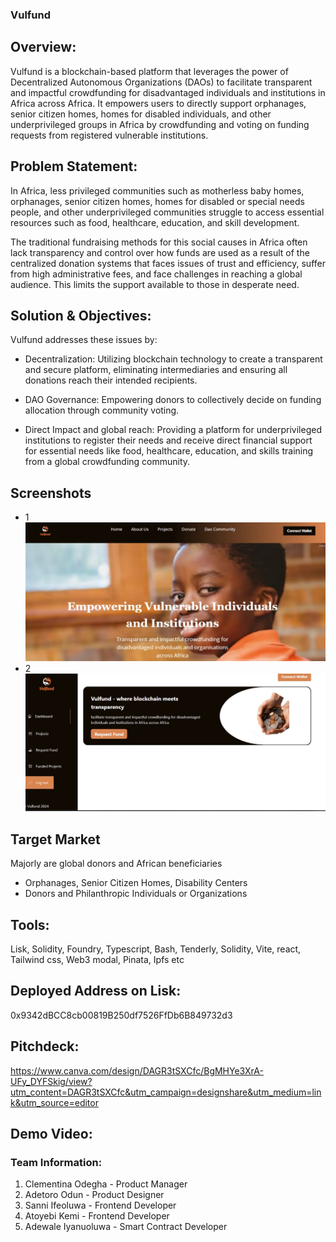 ### Vulfund


##  Overview:

Vulfund is a blockchain-based platform that leverages the power of Decentralized Autonomous Organizations (DAOs) to facilitate transparent and impactful crowdfunding for disadvantaged individuals and institutions in Africa across Africa. It empowers users to directly support orphanages, senior citizen homes, homes for disabled individuals, and other underprivileged groups in Africa by crowdfunding and voting on funding requests from registered vulnerable institutions.

## Problem Statement:

In Africa, less privileged communities such as motherless baby homes, orphanages, senior citizen homes, homes for disabled or special needs people, and other underprivileged communities struggle to access essential resources such as food, healthcare, education, and skill development.

The traditional fundraising methods for this social causes in Africa often lack transparency and control over how funds are used as a result of the centralized donation systems that faces issues of trust and efficiency, suffer from high administrative fees, and face challenges in reaching a global audience. This limits the support available to those in desperate need.

## Solution & Objectives:

Vulfund addresses these issues by:

* Decentralization: Utilizing blockchain technology to create a transparent and secure platform, eliminating intermediaries and ensuring all donations reach their intended recipients.

* DAO Governance: Empowering donors to collectively decide on funding allocation through community voting.

* Direct Impact and global reach: Providing a platform for underprivileged institutions to register their needs and receive direct financial support for essential needs like food, healthcare, education, and skills training from a global crowdfunding community.


## Screenshots

- 1
![Screenshot](./public/screenshot1.jpg)
- 2
![Screenshot](./public/screenshot2.jpg)

## Target Market

Majorly are global donors and African beneficiaries
* Orphanages, Senior Citizen Homes, Disability Centers
* Donors and Philanthropic Individuals or Organizations

## Tools:

Lisk, Solidity, Foundry, Typescript, Bash, Tenderly, Solidity, Vite, react, Tailwind css, Web3 modal, Pinata, Ipfs etc

## Deployed Address on Lisk:

0x9342dBCC8cb00819B250df7526FfDb6B849732d3

## Pitchdeck:

https://www.canva.com/design/DAGR3tSXCfc/BgMHYe3XrA-UFy_DYFSkig/view?utm_content=DAGR3tSXCfc&utm_campaign=designshare&utm_medium=link&utm_source=editor

## Demo Video:

### Team Information:
1. Clementina Odegha - Product Manager
2. Adetoro Odun - Product Designer
3. Sanni Ifeoluwa - Frontend Developer
4. Atoyebi Kemi - Frontend Developer
5. Adewale Iyanuoluwa - Smart Contract Developer